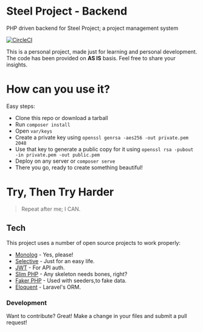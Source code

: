# Steel Project - Backend

PHP driven backend for Steel Project; a project management system

[![CircleCI](https://circleci.com/gh/omediadon/SteelProjectBackend/tree/circleci-project-setup.svg?style=svg)](https://circleci.com/gh/omediadon/SteelProjectBackend/?branch=circleci-project-setup)

This is a personal project, made just for learning and personal development. The code has been provided on **AS IS** basis.
Feel free to share your insights.

# How can you use it?

Easy steps:

- Clone this repo or download a tarball
- Run `composer install`
- Open `var/keys`
- Create a private key using `openssl genrsa -aes256 -out private.pem 2048`
- Use that key to generate a public copy for it using `openssl rsa -pubout -in private.pem -out public.pem`
- Deploy on any server or `composer serve`
- There you go, ready to create something beautiful!
 

# Try, Then Try Harder

> Repeat after me; I CAN.


## Tech

This project uses a number of open source projects to work properly:

* [Monolog] - Yes, please!
* [Selective] - Just for an easy life.
* [JWT] - For API auth.
* [Slim PHP] - Any skeleton needs bones, right?
* [Faker PHP] - Used with seeders,to fake data.
* [Eloquent] - Laravel's ORM.




### Development

Want to contribute? Great!
Make a change in your files and submit a pull request!

   [Eloquent]: <https://laravel.com/docs/9.x/eloquent/>
   [Monolog]: <https://github.com/Seldaek/monolog>
   [Selective]: <https://github.com/selective-php>
   [JWT]: <https://jwt.io/>
   [Faker PHP]: <https://fakerphp.github.io/>
   [Slim PHP]: <https://www.slimframework.com/>


